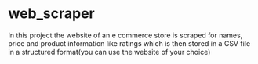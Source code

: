 # web_scraper
In this project the website of an e commerce store is scraped for names, price and product information like ratings which is then stored in a CSV file in a structured format(you can use the website of your choice)

